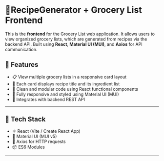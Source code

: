 # 🛒RecipeGenerator + Grocery List Frontend

This is the **frontend** for the Grocery List web application. It allows users to view organized grocery lists, which are generated from recipes via the backend API. Built using **React**, **Material UI (MUI)**, and **Axios** for API communication.

## 🚀 Features

- 📋 View multiple grocery lists in a responsive card layout
- 🧾 Each card displays recipe title and its ingredient list
- 🧠 Clean and modular code using React functional components
- 💅 Fully responsive and styled using Material UI (MUI)
- 🔌 Integrates with backend REST API

---

## 🧱 Tech Stack

- ⚛️ React (Vite / Create React App)
- 🎨 Material UI (MUI v5)
- 📡 Axios for HTTP requests
- 📦 ES6 Modules

---
